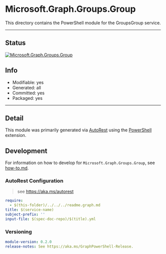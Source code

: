 <!-- region Generated -->
# Microsoft.Graph.Groups.Group
This directory contains the PowerShell module for the GroupsGroup service.

---
## Status
[![Microsoft.Graph.Groups.Group](https://img.shields.io/powershellgallery/v/Microsoft.Graph.Groups.Group.svg?style=flat-square&label=Microsoft.Graph.Groups.Group "Microsoft.Graph.Groups.Group")](https://www.powershellgallery.com/packages/Microsoft.Graph.Groups.Group/)

## Info
- Modifiable: yes
- Generated: all
- Committed: yes
- Packaged: yes

---
## Detail
This module was primarily generated via [AutoRest](https://github.com/Azure/autorest) using the [PowerShell](https://github.com/Azure/autorest.powershell) extension.

## Development
For information on how to develop for `Microsoft.Graph.Groups.Group`, see [how-to.md](how-to.md).
<!-- endregion -->

### AutoRest Configuration

> see https://aka.ms/autorest

``` yaml
require:
  - $(this-folder)/../../../readme.graph.md
title: $(service-name)
subject-prefix: ''
input-file: $(spec-doc-repo)/$(title).yml
```
### Versioning

``` yaml
module-version: 0.2.0
release-notes: See https://aka.ms/GraphPowerShell-Release.
```
